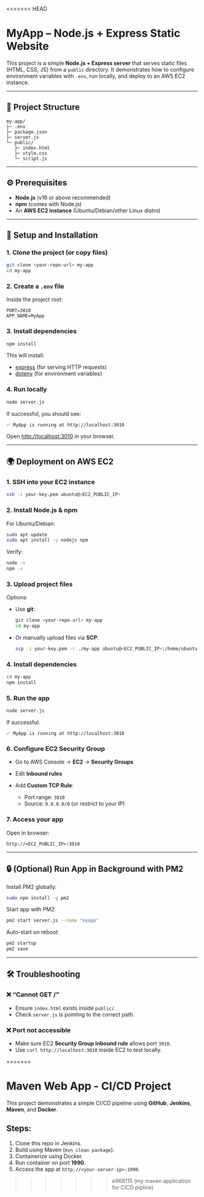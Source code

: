 <<<<<<< HEAD
# MyApp – Node.js + Express Static Website

This project is a simple **Node.js + Express server** that serves static files (HTML, CSS, JS) from a `public` directory. It demonstrates how to configure environment variables with `.env`, run locally, and deploy to an AWS EC2 instance.

---

## 📂 Project Structure

```
my-app/
├─ .env
├─ package.json
├─ server.js
└─ public/
   ├─ index.html
   ├─ style.css
   └─ script.js
```

---

## ⚙️ Prerequisites

* **Node.js** (v16 or above recommended)
* **npm** (comes with Node.js)
* An **AWS EC2 instance** (Ubuntu/Debian/other Linux distro)

---

## 🚀 Setup and Installation

### 1. Clone the project (or copy files)

```bash
git clone <your-repo-url> my-app
cd my-app
```

### 2. Create a `.env` file

Inside the project root:

```env
PORT=3010
APP_NAME=MyApp
```

### 3. Install dependencies

```bash
npm install
```

This will install:

* [express](https://www.npmjs.com/package/express) (for serving HTTP requests)
* [dotenv](https://www.npmjs.com/package/dotenv) (for environment variables)

### 4. Run locally

```bash
node server.js
```

If successful, you should see:

```
✅ MyApp is running at http://localhost:3010
```

Open [http://localhost:3010](http://localhost:3010) in your browser.

---

## 🌍 Deployment on AWS EC2

### 1. SSH into your EC2 instance

```bash
ssh -i your-key.pem ubuntu@<EC2_PUBLIC_IP>
```

### 2. Install Node.js & npm

For Ubuntu/Debian:

```bash
sudo apt update
sudo apt install -y nodejs npm
```

Verify:

```bash
node -v
npm -v
```

### 3. Upload project files

Options:

* Use **git**:

  ```bash
  git clone <your-repo-url> my-app
  cd my-app
  ```
* Or manually upload files via **SCP**:

  ```bash
  scp -i your-key.pem -r ./my-app ubuntu@<EC2_PUBLIC_IP>:/home/ubuntu/
  ```

### 4. Install dependencies

```bash
cd my-app
npm install
```

### 5. Run the app

```bash
node server.js
```

If successful:

```
✅ MyApp is running at http://localhost:3010
```

### 6. Configure EC2 Security Group

* Go to AWS Console → **EC2** → **Security Groups**
* Edit **Inbound rules**
* Add **Custom TCP Rule**:

  * Port range: `3010`
  * Source: `0.0.0.0/0` (or restrict to your IP)

### 7. Access your app

Open in browser:

```
http://<EC2_PUBLIC_IP>:3010
```

---

## 🔒 (Optional) Run App in Background with PM2

Install PM2 globally:

```bash
sudo npm install -g pm2
```

Start app with PM2:

```bash
pm2 start server.js --name "myapp"
```

Auto-start on reboot:

```bash
pm2 startup
pm2 save
```

---

## 🛠 Troubleshooting

### ❌ “Cannot GET /”

* Ensure `index.html` exists inside `public/`.
* Check `server.js` is pointing to the correct path.

### ❌ Port not accessible

* Make sure EC2 **Security Group inbound rule** allows port `3010`.
* Use `curl http://localhost:3010` inside EC2 to test locally.


=======
# Maven Web App - CI/CD Project

This project demonstrates a simple CI/CD pipeline using **GitHub**, **Jenkins**, **Maven**, and **Docker**.

## Steps:
1. Clone this repo in Jenkins.
2. Build using Maven (`mvn clean package`).
3. Containerize using Docker.
4. Run container on port **1990**.
5. Access the app at `http://<your-server-ip>:1990`.
>>>>>>> e968115 (my maven application for CICD pipline)
